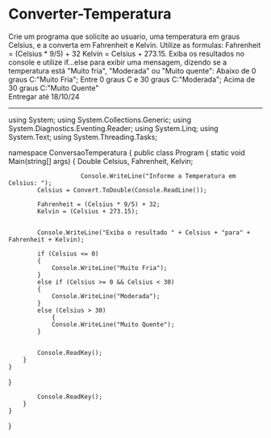 # Converter-Temperatura
Crie um programa que solicite ao usuario, uma temperatura em graus Celsius, e a converta em Fahrenheit e Kelvin. Utilize as formulas:
Fahrenheit = (Celsius * 9/5) + 32
Kelvin = Celsius + 273.15. Exiba os resultados no console e utilize if...else para exibir uma mensagem, dizendo se a temperatura está "Muito fria", "Moderada" ou "Muito quente":
Abaixo de 0 graus C:"Muito Fria"; Entre 0 graus C e 30 graus C:"Moderada"; Acima de 30 graus C:"Muito Quente"  
Entregar até 18/10/24
______________________________________________________________________________________________________________________________________________________________________________________________________
using System;
using System.Collections.Generic;
using System.Diagnostics.Eventing.Reader;
using System.Linq;
using System.Text;
using System.Threading.Tasks;

namespace ConversaoTemperatura
{
    public class Program
    {
        static void Main(string[] args)
        {
            Double Celsius, Fahrenheit, Kelvin;


                        Console.WriteLine("Informe a Temperatura em Celsius: ");
            Celsius = Convert.ToDouble(Console.ReadLine());

            Fahrenheit = (Celsius * 9/5) + 32;
            Kelvin = (Celsius + 273.15);


            Console.WriteLine("Exiba o resultado " + Celsius + "para" + Fahrenheit + Kelvin);

            if (Celsius <= 0)
            {
                Console.WriteLine("Muito Fria");
            }
            else if (Celsius >= 0 && Celsius < 30)
            {
                Console.WriteLine("Moderada");
            }
            else (Celsius > 30)
                {
                Console.WriteLine("Muito Quente");
            }


            Console.ReadKey();
        }
    }
}


            Console.ReadKey();
        }
    }
}
